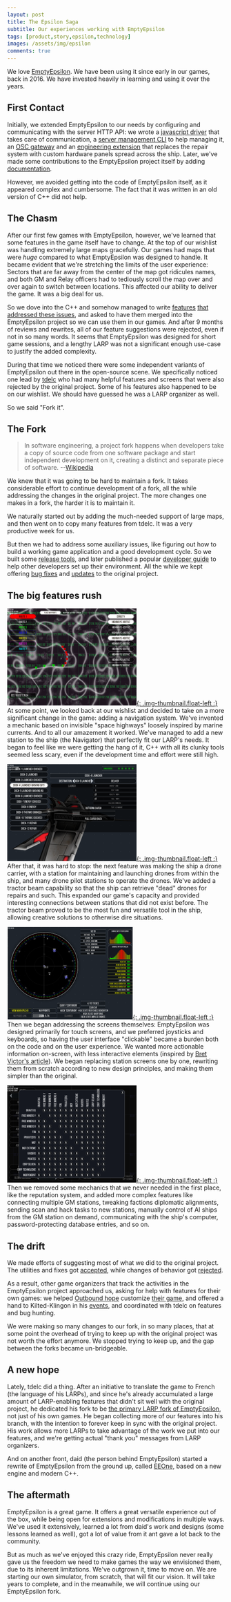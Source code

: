 ```yaml
---
layout: post
title: The Epsilon Saga
subtitle: Our experiences working with EmptyEpsilon
tags: [product,story,epsilon,technology]
images: /assets/img/epsilon
comments: true
---
```

We love [EmptyEpsilon](https://daid.github.io/EmptyEpsilon/). We have been using it since early in our games, back in 2016. We have invested heavily in learning and using it over the years.

## First Contact
Initially, we extended EmptyEpsilon to our needs by configuring and communicating with the server HTTP API: we wrote a [javascript driver](https://github.com/CommaSword/empty-epsilon-js) that takes care of communication, a [server management CLI](https://github.com/CommaSword/eetools) to help managing it, an [OSC gateway](https://github.com/CommaSword/open-epsilon) and an [engineering extension](https://github.com/CommaSword/Daedalus) that replaces the repair system with custom hardware panels spread across the ship. Later, we've made some contributions to the EmptyEpsilon project itself by adding [documentation](https://github.com/daid/EmptyEpsilon/wiki/Automatic-(re)-connection-of-stations).

However, we avoided getting into the code of EmptyEpsilon itself, as it appeared complex and cumbersome. The fact that it was written in an old version of C++ did not help.

## The Chasm
After our first few games with EmptyEpsilon, however, we've learned that some features in the game itself have to change. At the top of our wishlist was handling extremely large maps gracefully. Our games had maps that were *huge* compared to what EmptyEpsilon was designed to handle. It became evident that we're stretching the limits of the user experience: Sectors that are far away from the center of the map got ridicules names, and both GM and Relay officers had to tediously scroll the map over and over again to switch between locations. This affected our ability to deliver the game. It was a big deal for us.

So we dove into the C++ and somehow managed to write [features](https://github.com/daid/EmptyEpsilon/pull/511) [that](https://github.com/daid/EmptyEpsilon/pull/512) [addressed these issues](https://github.com/daid/EmptyEpsilon/pull/518), and asked to have them merged into the EmptyEpsilon project so we can use them in our games. And after 9 months of reviews and rewrites, all of our feature suggestions were rejected, even if not in so many words. It seems that EmptyEpsilon was designed for short game sessions, and a lengthy LARP was not a significant enough use-case to justify the added complexity.

During that time we noticed there were some independent variants of EmptyEpsilon out there in the open-source scene. We specifically noticed one lead by [tdelc](https://github.com/tdelc/EmptyEpsilon) who had many helpful features and screens that were also rejected by the original project. Some of his features also happened to be on our wishlist. We should have guessed he was a LARP organizer as well.

So we said "Fork it".

## The Fork
> In software engineering, a project fork happens when developers take a copy of source code from one software package and start independent development on it, creating a distinct and separate piece of software. 
--[Wikipedia](https://en.wikipedia.org/wiki/Fork_(software_development))

We knew that it was going to be hard to maintain a fork. It takes considerable effort to continue development of a fork, all the while addressing the changes in the original project. The more changes one makes in a fork, the harder it is to maintain it.

We naturally started out by adding the much-needed support of large maps, and then went on to copy many features from tdelc. It was a very productive week for us.

But then we had to address some auxiliary issues, like figuring out how to build a working game application and a good development cycle.
So we built some [release tools](https://github.com/amir-arad/EmptyEpsilon-build-scripts), and later published a popular [developer guide](https://gist.github.com/amir-arad/169993b47e97034277e0e5dfe18b1397) to help other developers set up their environment. All the while we kept offering [bug fixes](https://github.com/daid/EmptyEpsilon/pull/557) and [updates](https://github.com/daid/EmptyEpsilon/pull/591) to the original project.

## The big features rush
[![navigation](/assets/img/epsilon/epsilon_screen_navigation_small.png){: .img-thumbnail.float-left :}](/assets/img/epsilon/epsilon_screen_navigation.png)
At some point, we looked back at our wishlist and decided to take on a more significant change in the game: adding a navigation system. We've invented a mechanic based on invisible "space highways" loosely inspired by marine currents. And to all our amazement it worked. We've managed to add a new station to the ship (the Navigator) that perfectly fit our LARP's needs. It began to feel like we were getting the hang of it, C++ with all its clunky tools seemed less scary, even if the development time and effort were still high.

[![docks](/assets/img/epsilon/epsilon_screen_docks_small.png){: .img-thumbnail.float-left :}](/assets/img/epsilon/epsilon_screen_docks.png)
After that, it was hard to stop: the next feature was making the ship a drone carrier, with a station for maintaining and launching drones from within the ship, and many drone pilot stations to operate the drones. We've added a tractor beam capability so that the ship can retrieve "dead" drones for repairs and such. This expanded our game's capacity and provided interesting connections between stations that did not exist before. The tractor beam proved to be the most fun and versatile tool in the ship, allowing creative solutions to otherwise dire situations. 

[![science](/assets/img/epsilon/epsilon_screen_science_small.png){: .img-thumbnail.float-left :}](/assets/img/epsilon/epsilon_screen_science.png)
Then we began addressing the screens themselves: EmptyEpsilon was designed primarily for touch screens, and we preferred joysticks and keyboards, so having the user interface "clickable" became a burden both on the code and on the user experience. We wanted more actionable information on-screen, with less interactive elements (inspired by [Bret Victor's article](http://worrydream.com/MagicInk/)). We began replacing station screens one by one, rewriting them from scratch according to new design principles, and making them simpler than the original.

[![factions](/assets/img/epsilon/epsilon_screen_factions_small.png){: .img-thumbnail.float-left :}](/assets/img/epsilon/epsilon_screen_factions.png)
Then we removed some mechanics that we never needed in the first place, like the reputation system, and added more complex features like connecting multiple GM stations, tweaking factions diplomatic alignments, sending scan and hack tasks to new stations, manually control of AI ships from the GM station on demand, communicating with the ship's computer, password-protecting database entries, and so on. 


## The drift
We made efforts of suggesting most of what we did to the original project. The utilities and fixes got [accepted](https://github.com/daid/EmptyEpsilon/pull/656), while changes of behavior got [rejected](https://github.com/daid/EmptyEpsilon/pull/653). 

As a result, other game organizers that track the activities in the EmptyEpsilon project approached us, asking for help with features for their own games: we helped [Outbound hope](https://outboundhope.com/) customize [their game](https://github.com/Outbound-Hope/EmptyEpsilon), and offered a hand to Kilted-Klingon in his [events](http://bridgesim.net/index.php?p=/discussion/comment/4478/), and coordinated with tdelc on features and bug hunting.

We were making so many changes to our fork, in so many places, that at some point the overhead of trying to keep up with the original project was not worth the effort anymore. We stopped trying to keep up, and the gap between the forks became un-bridgeable.

## A new hope
Lately, tdelc did a thing. After an initiative to translate the game to French (the language of his LARPs), and since he's already accumulated a large amount of LARP-enabling features that didn't sit well with the original project, he dedicated his fork to be [the primary LARP fork of EmptyEpsilon](http://bridgesim.net/discussion/510/larp-v1-3-version-of-empty-epsilon), not just of his own games. He began collecting more of our features into his branch, with the intention to forever keep in sync with the original project. His work allows more LARPs to take advantage of the work we put into our features, and we're getting actual "thank you" messages from LARP organizers.

And on another front, daid (the person behind EmptyEpsilon) started a rewrite of EmptyEpsilon from the ground up, called [EEOne](https://github.com/daid/EmptyEpsilonOne), based on a new engine and modern C++.

## The aftermath
EmptyEpsilon is a great game. It offers a great versatile experience out of the box, while being open for extensions and modifications in multiple ways. We've used it extensively, learned a lot from daid's work and designs (some lessons learned as well), got a lot of value from it ant gave a lot back to the community. 

But as much as we've enjoyed this crazy ride, EmptyEpsilon never really gave us the freedom we need to make games the way we envisioned them, due to its inherent limitations. We've outgrown it, time to move on. We are starting our own simulator, from scratch, that will fit our vision. It will take years to complete, and in the meanwhile, we will continue using our EmptyEpsilon fork.

